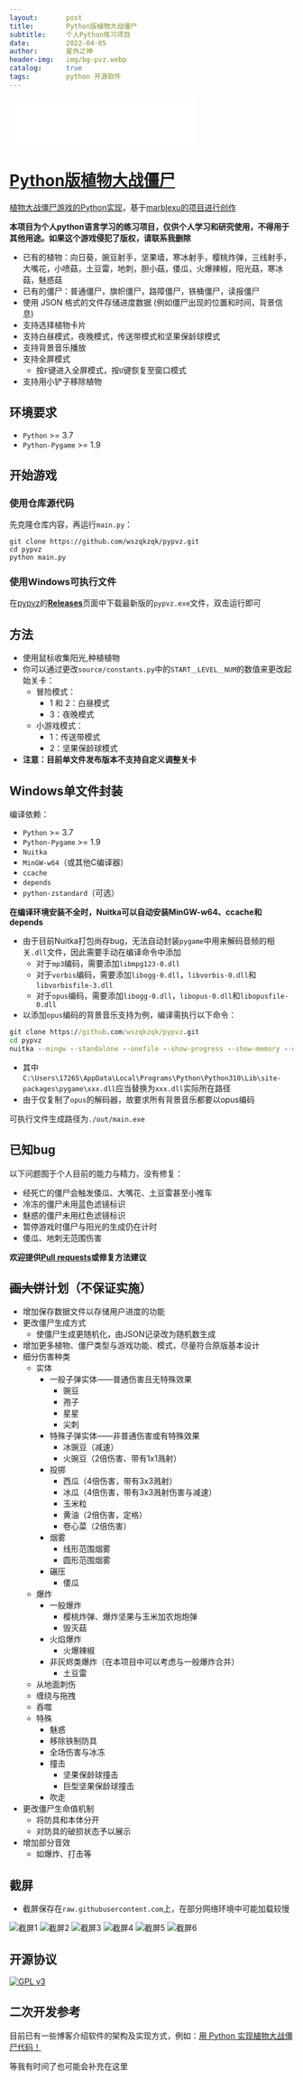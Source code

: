 ```yaml
---
layout:       post
title:        Python版植物大战僵尸
subtitle:     个人Python练习项目
date:         2022-04-05
author:       星外之神
header-img:   img/bg-pvz.webp
catalog:      true
tags:         python 开源软件
---
```


<iframe frameborder="no" border="0" marginwidth="0" marginheight="0" width="330" height="86" src="//music.163.com/outchain/player?type=2&id=3019825&auto=1&height=66"></iframe>

# [Python版植物大战僵尸](https://github.com/wszqkzqk/pypvz)

[植物大战僵尸游戏的Python实现]((https://github.com/wszqkzqk/pypvz))，基于[marblexu的项目进行创作](https://github.com/marblexu/PythonPlantsVsZombies)
  
**本项目为个人python语言学习的练习项目，仅供个人学习和研究使用，不得用于其他用途。如果这个游戏侵犯了版权，请联系我删除**
  
* 已有的植物：向日葵，豌豆射手，坚果墙，寒冰射手，樱桃炸弹，三线射手，大嘴花，小喷菇，土豆雷，地刺，胆小菇，倭瓜，火爆辣椒，阳光菇，寒冰菇，魅惑菇
* 已有的僵尸：普通僵尸，旗帜僵尸，路障僵尸，铁桶僵尸，读报僵尸
* 使用 JSON 格式的文件存储进度数据 (例如僵尸出现的位置和时间，背景信息)
* 支持选择植物卡片
* 支持白昼模式，夜晚模式，传送带模式和坚果保龄球模式
* 支持背景音乐播放
* 支持全屏模式
  * 按`F`键进入全屏模式，按`U`键恢复至窗口模式
* 支持用小铲子移除植物

## 环境要求

* `Python` >= 3.7 
* `Python-Pygame` >= 1.9

## 开始游戏

### 使用仓库源代码

先克隆仓库内容，再运行`main.py`：

```shell
git clone https://github.com/wszqkzqk/pypvz.git
cd pypvz
python main.py
```

### 使用Windows可执行文件

在[pypvz](https://github.com/wszqkzqk/pypvz)的[**Releases**](https://github.com/wszqkzqk/pypvz/releases)页面中下载最新版的`pypvz.exe`文件，双击运行即可

## 方法

* 使用鼠标收集阳光,种植植物
* 你可以通过更改`source/constants.py`中的`START＿LEVEL＿NUM`的数值来更改起始关卡：
  * 冒险模式：
    * 1 和 2：白昼模式
    * 3：夜晚模式
  * 小游戏模式：
    * 1：传送带模式
    * 2：坚果保龄球模式
* **注意：目前单文件发布版本不支持自定义调整关卡**

## Windows单文件封装

编译依赖：
- `Python` >= 3.7
- `Python-Pygame` >= 1.9
- `Nuitka`
- `MinGW-w64`（或其他C编译器）
- `ccache`
- `depends`
- `python-zstandard`（可选）

**在编译环境安装不全时，Nuitka可以自动安装MinGW-w64、ccache和depends**

- 由于目前Nuitka打包尚存bug，无法自动封装`pygame`中用来解码音频的相关`.dll`文件，因此需要手动在编译命令中添加
  - 对于`mp3`编码，需要添加`libmpg123-0.dll`
  - 对于`vorbis`编码，需要添加`libogg-0.dll`，`libvorbis-0.dll`和`libvorbisfile-3.dll`
  - 对于`opus`编码，需要添加`libogg-0.dll`，`libopus-0.dll`和`libopusfile-0.dll`
- 以添加`opus`编码的背景音乐支持为例，编译需执行以下命令：

``` cmd
git clone https://github.com/wszqkzqk/pypvz.git
cd pypvz
nuitka --mingw --standalone --onefile --show-progress --show-memory --output-dir=out --windows-icon-from-ico=pypvz.ico --include-data-dir=resources=resources --include-data-file=C:\Users\17265\AppData\Local\Programs\Python\Python310\Lib\site-packages\pygame\libogg-0.dll=libogg-0.dll --include-data-file=C:\Users\17265\AppData\Local\Programs\Python\Python310\Lib\site-packages\pygame\libopus-0.dll=libopus-0.dll --include-data-file=C:\Users\17265\AppData\Local\Programs\Python\Python310\Lib\site-packages\pygame\libopusfile-0.dll=libopusfile-0.dll --windows-disable-console main.py
```

* 其中`C:\Users\17265\AppData\Local\Programs\Python\Python310\Lib\site-packages\pygame\xxx.dll`应当替换为`xxx.dll`实际所在路径
* 由于仅复制了`opus`的解码器，故要求所有背景音乐都要以opus编码

可执行文件生成路径为`./out/main.exe`

## 已知bug

以下问题囿于个人目前的能力与精力，没有修复：
* 经死亡的僵尸会触发倭瓜、大嘴花、土豆雷甚至小推车
* 冷冻的僵尸未用蓝色滤镜标识
* 魅惑的僵尸未用红色滤镜标识
* 暂停游戏时僵尸与阳光的生成仍在计时
* 倭瓜、地刺无范围伤害

**欢迎提供[Pull requests](https://github.com/wszqkzqk/pypvz/pulls)或修复方法建议**

## ~~画大饼~~计划（不保证实施）

* 增加保存数据文件以存储用户进度的功能
* 更改僵尸生成方式
  * 使僵尸生成更随机化，由JSON记录改为随机数生成
* 增加更多植物、僵尸类型与游戏功能、模式，尽量符合原版基本设计
* 细分伤害种类
  * 实体
    * 一般子弹实体——普通伤害且无特殊效果
      * 豌豆
      * 孢子
      * 星星
      * 尖刺
    * 特殊子弹实体——非普通伤害或有特殊效果
      * 冰豌豆（减速）
      * 火豌豆（2倍伤害、带有1x1溅射）
    * 投掷
      * 西瓜（4倍伤害，带有3x3溅射）
      * 冰瓜（4倍伤害，带有3x3溅射伤害与减速）
      * 玉米粒
      * 黄油（2倍伤害，定格）
      * 卷心菜（2倍伤害）
    * 烟雾
      * 线形范围烟雾
      * 圆形范围烟雾
    * 碾压
      * 倭瓜
  * 爆炸
    * 一般爆炸
      * 樱桃炸弹、爆炸坚果与玉米加农炮炮弹
      * 毁灭菇
    * 火焰爆炸
      * 火爆辣椒
    * 非灰烬类爆炸（在本项目中可以考虑与一般爆炸合并）
      * 土豆雷
  * 从地面刺伤
  * 缠绕与拖拽
  * 吞噬
  * 特殊
    * 魅惑
    * 移除铁制防具
    * 全场伤害与冰冻
    * 撞击
      * 坚果保龄球撞击
      * 巨型坚果保龄球撞击
    * 吹走
* 更改僵尸生命值机制
  * 将防具和本体分开
  * 对防具的破损状态予以展示
* 增加部分音效
  * 如爆炸、打击等

## 截屏

- 截屏保存在`raw.githubusercontent.com`上，在部分网络环境中可能加载较慢

![截屏1](https://raw.githubusercontent.com/wszqkzqk/pypvz/master/demo/demo1.webp)
![截屏2](https://raw.githubusercontent.com/wszqkzqk/pypvz/master/demo/demo2.webp)
![截屏3](https://raw.githubusercontent.com/wszqkzqk/pypvz/master/demo/demo3.webp)
![截屏4](https://raw.githubusercontent.com/wszqkzqk/pypvz/master/demo/demo4.webp)
![截屏5](https://raw.githubusercontent.com/wszqkzqk/pypvz/master/demo/demo5.webp)
![截屏6](https://raw.githubusercontent.com/wszqkzqk/pypvz/master/demo/demo6.webp)

## 开源协议

[![GPL v3](https://www.gnu.org/graphics/gplv3-127x51.png)](https://www.gnu.org/licenses/gpl-3.0.html)

## 二次开发参考

目前已有一些博客介绍软件的架构及实现方式，例如：[用 Python 实现植物大战僵尸代码！](https://www.cnblogs.com/Qqun821460695/p/12001851.html)

等我有时间了也可能会补充在这里